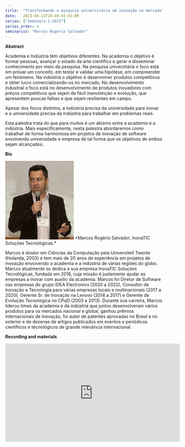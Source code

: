 ```yaml
---
title:  "Transformando a pesquisa universitária em inovação no mercado"
date:   2023-04-13T20:40:45-03:00
series: ["Seminars-1-2023"]
series_order: 4
seminarist: "Marcos Rogério Salvador"
---
```


**Abstract** 

Academia e Indústria têm objetivos diferentes. Na academia o objetivo é formar pessoas, avançar o estado da arte científico e gerar e disseminar conhecimento por meio da pesquisa. Na pesquisa universitária o foco está em provar um conceito, em testar e validar uma hipótese, em compreender um fenômeno. Na indústria o objetivo é desenvolver produtos competitivos e obter lucro comercializando-os no mercado. No desenvolvimento industrial o foco está no desenvolvimento de produtos inovadores com preços competitivos que sejam de fácil manutenção e evolução, que apresentem poucas falhas e que sejam resilientes em campo.

Apesar dos focos distintos, a indústria precisa da universidade para inovar e a universidade precisa da indústria para trabalhar em problemas reais. 

Esta palestra trata do que para muitos é um abismo entre a academia e a indústria. Mais especificamente, nesta palestra abordaremos como trabalhar de forma harmoniosa em projetos de inovação de software envolvendo universidade e empresa de tal forma que os objetivos de ambos sejam alcançados. 

**Bio** 

<img alt="Marcos R SalvadorFoto bio" src="https://github.com/ia377-feec-unicamp/ia377-feec-unicamp.github.io/blob/main/pictures/salvador.jpg?raw=true" style="width: 220px; height: 252px;" >
*Marcos Rogério Salvador, InovaTIC Soluções Tecnológicas.*  

Marcos é doutor em Ciências da Computação pela Universiteit Twente (Holanda, 2003) e tem mais de 20 anos de experiência em projetos de inovação envolvendo a academia e a indústria de várias regiões do globo. Marcos atualmente se dedica à sua empresa InovaTIC Soluções Tecnológicas, fundada em 2018, cuja missão é justamente ajudar as empresas a inovar com auxílio da academia. Marcos foi Diretor de Software nas empresas do grupo IDEA Electronics (2020 a 2022), Consultor de Inovação e Tecnologia para várias empresas locais e multinacionais (2017 a 2020), Gerente Sr. de Inovação na Lenovo (2014 a 2017) e Gerente de Evolução Tecnológica no CPqD (2003 a 2013). Durante sua carreira, Marcos liderou times da academia e da indústria que juntos desenvolveram vários produtos para os mercados nacional e global, ganhou prêmios internacionais de inovação, foi autor de patentes aprovadas no Brasil e no exterior e de dezenas de artigos publicados em eventos e periódicos científicos e tecnológicos de grande relevância internacional. 

**Recording and materials**

<iframe width="560" height="315" src="https://www.youtube.com/embed/Qe6wFHG5C78" title="YouTube video player" frameborder="0" allow="accelerometer; autoplay; clipboard-write; encrypted-media; gyroscope; picture-in-picture; web-share" allowfullscreen></iframe>
